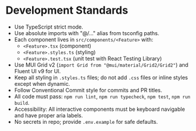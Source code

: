 # Development Standards

- Use TypeScript strict mode.
- Use absolute imports with "@/..." alias from tsconfig paths.
- Each component lives in `src/components/<Feature>` with:
  - `<Feature>.tsx` (component)
  - `<Feature>.styles.ts` (styling)
  - `<Feature>.test.tsx` (unit test with React Testing Library)
- Use MUI Grid v2 (`import Grid from "@mui/material/Grid2/Grid2"`) and Fluent UI v9 for UI.
- Keep all styling in `.styles.ts` files; do not add `.css` files or inline styles except when dynamic.
- Follow Conventional Commit style for commits and PR titles.
- All code must pass: `npm run lint`, `npm run typecheck`, `npm test`, `npm run build`.
- Accessibility: All interactive components must be keyboard navigable and have proper aria labels.
- No secrets in repo; provide `.env.example` for safe defaults.
